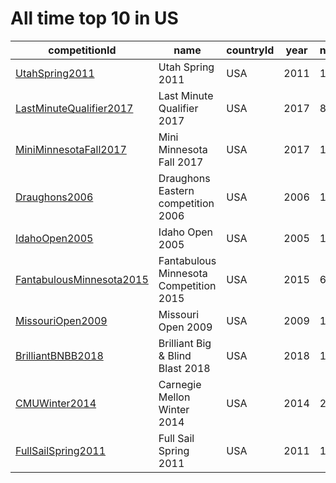 # All time top 10 in US

|  competitionId|  name|  countryId|  year|  n_people|  n_events|  ratio |
| --------| --------| --------| --------| --------| --------| --------|
|  [UtahSpring2011](https://www.worldcubeassociation.org/competitions/UtahSpring2011)|  Utah Spring 2011|  USA|  2011|  13|  12|  0.92 |
|  [LastMinuteQualifier2017](https://www.worldcubeassociation.org/competitions/LastMinuteQualifier2017)|  Last Minute Qualifier 2017|  USA|  2017|  8|  7|  0.87 |
|  [MiniMinnesotaFall2017](https://www.worldcubeassociation.org/competitions/MiniMinnesotaFall2017)|  Mini Minnesota Fall 2017|  USA|  2017|  11|  9|  0.81 |
|  [Draughons2006](https://www.worldcubeassociation.org/competitions/Draughons2006)|  Draughons Eastern competition 2006|  USA|  2006|  10|  7|  0.7 |
|  [IdahoOpen2005](https://www.worldcubeassociation.org/competitions/IdahoOpen2005)|  Idaho Open 2005|  USA|  2005|  10|  7|  0.7 |
|  [FantabulousMinnesota2015](https://www.worldcubeassociation.org/competitions/FantabulousMinnesota2015)|  Fantabulous Minnesota Competition 2015|  USA|  2015|  6|  4|  0.66 |
|  [MissouriOpen2009](https://www.worldcubeassociation.org/competitions/MissouriOpen2009)|  Missouri Open 2009|  USA|  2009|  19|  12|  0.63 |
|  [BrilliantBNBB2018](https://www.worldcubeassociation.org/competitions/BrilliantBNBB2018)|  Brilliant Big & Blind Blast 2018|  USA|  2018|  16|  10|  0.62 |
|  [CMUWinter2014](https://www.worldcubeassociation.org/competitions/CMUWinter2014)|  Carnegie Mellon Winter 2014|  USA|  2014|  27|  17|  0.62 |
|  [FullSailSpring2011](https://www.worldcubeassociation.org/competitions/FullSailSpring2011)|  Full Sail Spring 2011|  USA|  2011|  16|  10|  0.62 |
